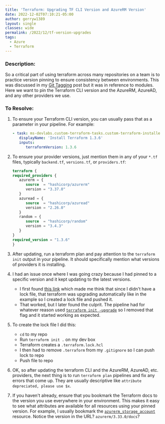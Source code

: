 ```yaml
---
title: 'Terraform: Upgrading TF CLI Version and AzureRM Version'
date: 2022-12-02T07:10:21-05:00
author: gerryw1389
layout: single
classes: wide
permalink: /2022/12/tf-version-upgrades
tags:
  - Azure
  - Terraform
---
```

<!--more-->

### Description:

So a critical part of using terraform across many repositories on a team is to practice version pinning to ensure consistency between environments. This was discussed in my [Git Tagging](https://automationadmin.com/2022/08/git-tagging) post but it was in reference to modules. Here we want to pin the Terraform CLI version and the AzureRM, AzureAD, and any other providers we use.

### To Resolve:

1. To ensure your Terraform CLI version, you can usually pass that as a parameter in your pipeline. For example:

   ```yaml
   - task: ms-devlabs.custom-terraform-tasks.custom-terraform-installer-task.TerraformInstaller@0
      displayName: 'Install Terraform 1.3.6'
      inputs:
         terraformVersion: 1.3.6
   ```

1. To ensure your provider versions, just mention them in any of your `*.tf` files, typically `backend.tf`, `versions.tf`, or `providers.tf`:

   ```terraform
   terraform {
   required_providers {
      azurerm = {
         source  = "hashicorp/azurerm"
         version = "3.37.0"
      }
      azuread = {
         source  = "hashicorp/azuread"
         version = "2.26.0"
      }
      random = {
         source  = "hashicorp/random"
         version = "3.4.3"
      }
   }
   required_version = "1.3.6"
   }
   ```

1. After updating, run a terraform plan and pay attention to the `terraform init` output in your pipeline. It should specifically mention what versions of providers it is installing.

1. I had an issue once where I was going crazy because I had pinned to a specific version and it kept updating to the latest versions. 

   - I first found [this link](https://developer.hashicorp.com/terraform/tutorials/configuration-language/provider-versioning#initialize-and-apply-the-configuration) which made me think that since I didn't have a lock file, that terraform was upgrading automatically like in the example so I created a lock file and pushed it.
   - That worked, but I later found the culprit. The pipeline had for whatever reason used [`terraform init -upgrade`](https://developer.hashicorp.com/terraform/cli/commands/init#upgrade) so I removed that flag and it started working as expected.

1. To create the lock file I did this:

   - `cd` to my repo
   - Run `terraform init .` on my dev box
   - Terraform creates a `.terraform.lock.hcl`
   - I then had to remove `.terraform` from my `.gitignore` so I can push lock to repo
   - Push file to repo

1. OK, so after updating the terraform CLI and the AzureRM, AzureAD, etc. providers, the next thing is to run `terraform plan` pipelines and fix any errors that come up. They are usually descriptive like `attribute depreciated, please use $x`. 

1. If you haven't already, ensure that you bookmark the Terraform docs to the version you use everywhere in your environment. This makes it easy to see what attributes are available for all resources using your pinned version. For example, I usually bookmark the [`azurerm_storage_account`](https://registry.terraform.io/providers/hashicorp/azurerm/3.33.0/docs/resources/key_vault) resource. Notice the version in the URL? `azurerm/3.33.0/docs`?